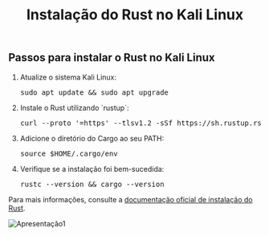
 <header>
        <h1>Instalação do Rust no Kali Linux</h1>
    </header>

 <section>
        <h2>Passos para instalar o Rust no Kali Linux</h2>
        <ol>
            <li>Atualize o sistema Kali Linux:</li>
            <pre>sudo apt update && sudo apt upgrade</pre>
            <li>Instale o Rust utilizando `rustup`:</li>
            <pre>curl --proto '=https' --tlsv1.2 -sSf https://sh.rustup.rs | sh</pre>
            <li>Adicione o diretório do Cargo ao seu PATH:</li>
            <pre>source $HOME/.cargo/env</pre>
            <li>Verifique se a instalação foi bem-sucedida:</li>
            <pre>rustc --version && cargo --version</pre>
        </ol>
    </section>

<footer>
        <p>Para mais informações, consulte a <a href="https://www.rust-lang.org/tools/install">documentação oficial de instalação do Rust</a>.</p>
    </footer>
    <img src="https://raw.githubusercontent.com/Luann8/Rust-install-kali-linux/main/Apresenta%C3%A7%C3%A3o1.png" alt="Apresentação1">

